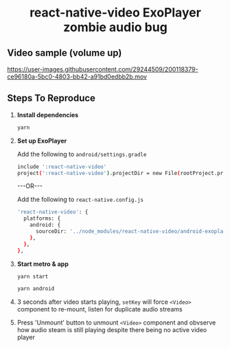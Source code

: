 <h1 align="center">
  react-native-video ExoPlayer zombie audio bug
</h1>

## Video sample (volume up)

https://user-images.githubusercontent.com/29244509/200118379-ce96180a-5bc0-4803-bb42-a91bd0edbb2b.mov



## Steps To Reproduce

1. **Install dependencies**

   ```sh
   yarn
   ```

1. **Set up ExoPlayer**

   Add the following to `android/settings.gradle`

   ```sh
   include ':react-native-video'
   project(':react-native-video').projectDir = new File(rootProject.projectDir, '../node_modules/react-native-video/android-exoplayer')
   ```

   ---OR---

   Add the following to `react-native.config.js`

   ```sh
   'react-native-video': {
     platforms: {
       android: {
         sourceDir: '../node_modules/react-native-video/android-exoplayer',
       },
     },
   },
   ```

1. **Start metro & app**

   ```sh
   yarn start
   ```

   ```sh
   yarn android
   ```

1. 3 seconds after video starts playing, `setKey` will force `<Video>` component to re-mount, listen for duplicate audio streams

1. Press 'Unmount' button to unmount `<Video>` component and obvserve how audio steam is still playing despite there being no active video player
